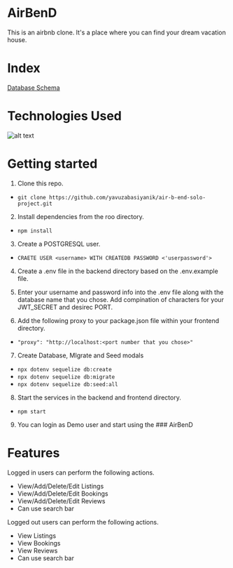 # AirBenD

This is an airbnb clone. It's a place where you can find your dream vacation house.

# Index 

[Database Schema](https://github.com/yavuzabasiyanik/air-b-end-solo-project/wiki/Schema)

# Technologies Used
![alt text](https://cdn.discordapp.com/attachments/940373033745547298/952466845057843210/technologies.png)

# Getting started

 1. Clone this repo.
  * `git clone https://github.com/yavuzabasiyanik/air-b-end-solo-project.git`
 2. Install dependencies from the roo directory.
  * `npm install`
 3. Create a POSTGRESQL user.
  * `CRAETE USER <username> WITH CREATEDB PASSWORD <'userpassword'>`
 4. Create a .env file in the backend directory based on the .env.example file.
 
 5. Enter your username and password info into the .env file along with the database name that you chose. Add compination of characters for your JWT_SECRET and desirec PORT.
 6. Add the following proxy to your package.json file within your frontend directory.
  * `"proxy": "http://localhost:<port number that you chose>"`
 7. Create Database, MIgrate and Seed modals
  * `npx dotenv sequelize db:create`
  * `npx dotenv sequelize db:migrate`
  * `npx dotenv sequelize db:seed:all`
 8. Start the services in the backend and frontend directory.
  * `npm start`
 9. You can login as Demo user and start using the ### AirBenD
 
 # Features
 
 Logged in users can perform the following actions.
 
  * View/Add/Delete/Edit Listings
  * View/Add/Delete/Edit Bookings 
  * View/Add/Delete/Edit Reviews   
  * Can use search bar


Logged out users can perform the following actions.
  * View Listings 
  * View Bookings
  * View Reviews
  * Can use search bar
 
  
